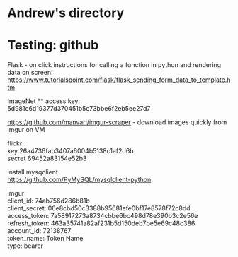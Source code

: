 # Andrew's directory
# Testing: github

Flask - on click instructions for calling a function in python and rendering data on screen:  
https://www.tutorialspoint.com/flask/flask_sending_form_data_to_template.htm


ImageNet
 ** access key:  
 5d981c6d19377d370451b5c73bbe6f2eb5ee27d7
 
 https://github.com/manvari/imgur-scraper - download images quickly from imgur on VM
 
 
flickr:   
key 26a4736fab3407a6004b5138c1af2d6b  
secret 69452a83154e52b3

install mysqclient  
https://github.com/PyMySQL/mysqlclient-python  


imgur  
client_id: 74ab756d286b81b  
client_secret: 06e8cbd50c3388b95681efe0bf17e8578f72c8dd  
access_token: 7a58917273a8734cbbe6bc498d78e390b3c2e56e  
refresh_token: 463a35741a82af231b5d150deb7be5e69c48c386  
account_id: 72138767    
token_name: Token Name  
type: bearer  

